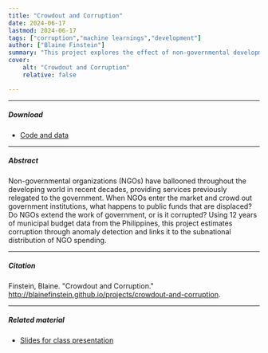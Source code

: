 ```yaml
---
title: "Crowdout and Corruption" 
date: 2024-06-17
lastmod: 2024-06-17
tags: ["corruption","machine learnings","development"]
author: ["Blaine Finstein"]
summary: "This project explores the effect of non-governmental development programs on state governancein the Philippines." 
cover:
    alt: "Crowdout and Corruption"
    relative: false

---
```


---

##### Download

+ [Code and data](https://github.com/blainefinstein/crowdout-and-corruption)

---

##### Abstract

Non-governmental organizations (NGOs) have ballooned throughout the developing world in recent decades, providing services previously relegated to the government. When NGOs enter the market and crowd out government institutions, what happens to public funds that are displaced? Do NGOs extend the work of government, or is it corrupted? Using 12 years of municipal budget data from the Philippines, this project estimates corruption through anomaly detection and links it to the subnational distribution of NGO spending.

---

##### Citation

Finstein, Blaine. "Crowdout and Corruption." http://blainefinstein.github.io/projects/crowdout-and-corruption.

---

##### Related material

+ [Slides for class presentation](Crowdout_and_Corruption.pptx)
